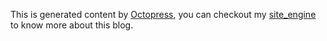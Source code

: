 This is generated content by [Octopress](http://octopress.org), you can checkout my [site_engine](https://github.com/yorzi/site_engine) to know more about this blog.